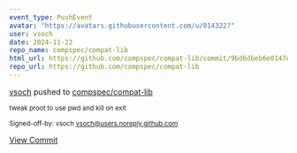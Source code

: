 ```yaml
---
event_type: PushEvent
avatar: "https://avatars.githubusercontent.com/u/814322?"
user: vsoch
date: 2024-11-22
repo_name: compspec/compat-lib
html_url: https://github.com/compspec/compat-lib/commit/9bd6dbeb6e0147e74b3b965317679096d2bfcd1d
repo_url: https://github.com/compspec/compat-lib
---
```


<a href='https://github.com/vsoch' target='_blank'>vsoch</a> pushed to <a href='https://github.com/compspec/compat-lib' target='_blank'>compspec/compat-lib</a>

<small>tweak proot to use pwd and kill on exit

Signed-off-by: vsoch <vsoch@users.noreply.github.com></small>

<a href='https://github.com/compspec/compat-lib/commit/9bd6dbeb6e0147e74b3b965317679096d2bfcd1d' target='_blank'>View Commit</a>
